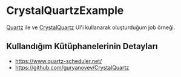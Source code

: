 # CrystalQuartzExample

[Quartz](https://github.com/quartznet/quartznet) ile ve [CrystalQuartz](https://github.com/guryanovev/CrystalQuartz) UI'i kullanarak oluşturduğum job örneği.

## Kullandığım Kütüphanelerinin Detayları 

* https://www.quartz-scheduler.net/
* https://github.com/guryanovev/CrystalQuartz
